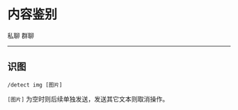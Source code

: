 # 内容鉴别
<span class="span-friend">私聊</span>
<span class="span-group">群聊</span>

---

## 识图
```
/detect img [图片]
```
`[图片]` 为空时则后续单独发送，发送其它文本则取消操作。